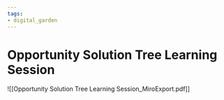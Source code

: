 ```yaml
---
tags: 
- digital_garden
---
```

# Opportunity Solution Tree Learning Session
![[Opportunity Solution Tree Learning Session_MiroExport.pdf]]